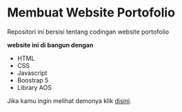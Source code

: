 # Membuat Website Portofolio
Repositori ini bersisi tentang codingan website portofolio

**website ini di bangun dengan**
  * HTML
  * CSS
  * Javascript
  * Boostrap 5
  * Library AOS
  
Jika kamu ingin melihat demonya klik [disini](https://portfolio-asnabah.netlify.app/).
